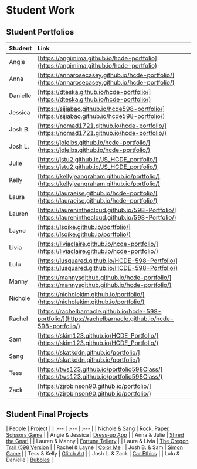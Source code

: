 # Student Work
## Student Portfolios
| Student | Link |
| :--- | :--- |
| Angie | [https://angimima.github.io/hcde-portfolio](https://angimima.github.io/hcde-portfolio) |
| Anna | [https://annarosecasey.github.io/hcde-portfolio/](https://annarosecasey.github.io/hcde-portfolio/) |
| Danielle | [https://dteska.github.io/hcde-portfolio/](https://dteska.github.io/hcde-portfolio/) |
| Jessica | [https://sijiabao.github.io/hcde598-portfolio/](https://sijiabao.github.io/hcde598-portfolio/) |
| Josh B. | [https://nomad1721.github.io/hcde-portfolio/](https://nomad1721.github.io/hcde-portfolio/) |
| Josh L. | [https://joleibs.github.io/hcde-portfolio/](https://joleibs.github.io/hcde-portfolio/) |
| Julie | [https://jstu2.github.io/JS_HCDE_portfolio/](https://jstu2.github.io/JS_HCDE_portfolio/) |
| Kelly | [https://kellyjeangraham.github.io/portfolio/](https://kellyjeangraham.github.io/portfolio/) |
| Laura | [https://lauraeise.github.io/hcde-portfolio/](https://lauraeise.github.io/hcde-portfolio/)
| Lauren | [https://laureninthecloud.github.io/598-Portfolio/](https://laureninthecloud.github.io/598-Portfolio/) |
| Layne | [https://lsoike.github.io/portfolio/](https://lsoike.github.io/portfolio/) |
| Livia | [https://liviaclaire.github.io/hcde-portfolio/](https://liviaclaire.github.io/hcde-portfolio/) |
| Lulu | [https://lusquared.github.io/HCDE-598-Portfolio/](https://lusquared.github.io/HCDE-598-Portfolio/) |
| Manny | [https://mannysgithub.github.io/hcde-portfolio/](https://mannysgithub.github.io/hcde-portfolio/) |
| Nichole | [https://nicholekim.github.io/portfolio/](https://nicholekim.github.io/portfolio/) |
| Rachel | [https://rachelbarnacle.github.io/hcde-598-portfolio/](https://rachelbarnacle.github.io/hcde-598-portfolio/) |
| Sam | [https://skim123.github.io/HCDE_Portfolio/](https://skim123.github.io/HCDE_Portfolio/) |
| Sang | [https://skatkddn.github.io/portfolio/](https://skatkddn.github.io/portfolio/) |
| Tess | [https://tws123.github.io/portfolio598Class/](https://tws123.github.io/portfolio598Class/) |
| Zack | [https://zjrobinson90.github.io/portfolio/](https://zjrobinson90.github.io/portfolio/) |

## Student Final Projects

| People | Project |
| :--- | :--- | :--- |
| Nichole & Sang | [Rock, Paper, Scissors Game](https://nicholekim.github.io/598-final/RPS/) |
| Angie & Jessica | [Dress-up App](https://angimima.github.io/hcde-final-project/Angie-Jessica-Final/) |
| Anna & Julie | [Shred the Gnar!](https://jstu2.github.io/JS_HCDE_portfolio/Updated_skiing/) |
| Lauren & Manny | [Fortune Tellery](https://mannysgithub.github.io/hcde-portfolio/fortuneTeller/) |
| Laura & Livia | [The Oregon Trail (598 Version](https://liviaclaire.github.io/hcde-portfolio/oregontail/) |
| Rachel & Layne | [Color Me](https://rachelbarnacle.github.io/598-final-project/final/) |
| Josh B. & Sam | [Simon Game](https://nomad1721.github.io/hcde-portfolio/598-final-project-blinky/simon_game/) |
| Tess & Kelly | [Glitch Art](https://tws123.github.io/final-project/glitch-art/) |
| Josh L. & Zack | [Car Ethics](https://zjrobinson90.github.io/portfolio/carEthics/) |
| Lulu & Danielle | [Bubbles](https://dteska.github.io/598_final_project/FINAL_PROJECT/index.html) |
